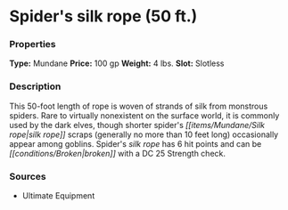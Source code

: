 ﻿---
Title: "Spider's silk rope (50 ft.)"
Type: "Mundane"
Price: "100 gp"
Weight: "4 lbs."
Slot: "Slotless"
Description: |
  "This 50-foot length of rope is woven of strands of silk from monstrous spiders. Rare to virtually nonexistent on the surface world, it is commonly used by the dark elves, though shorter spider's silk rope scraps (generally no more than 10 feet long) occasionally appear among goblins. Spider's silk rope has 6 hit points and can be broken with a DC 25 Strength check."
Sources: "['Ultimate Equipment']"
---

# Spider's silk rope (50 ft.)

### Properties

**Type:** Mundane **Price:** 100 gp **Weight:** 4 lbs. **Slot:** Slotless

### Description

This 50-foot length of rope is woven of strands of silk from monstrous spiders. Rare to virtually nonexistent on the surface world, it is commonly used by the dark elves, though shorter spider's _[[items/Mundane/Silk rope|silk rope]]_ scraps (generally no more than 10 feet long) occasionally appear among goblins. Spider's _silk rope_ has 6 hit points and can be _[[conditions/Broken|broken]]_ with a DC 25 Strength check.

### Sources

* Ultimate Equipment
